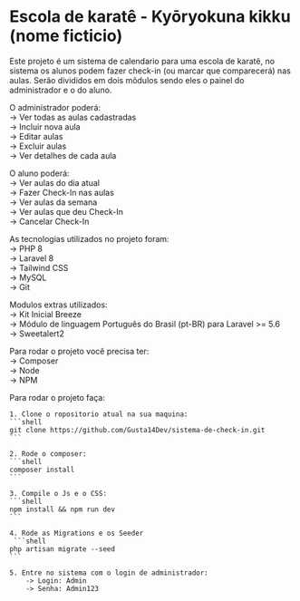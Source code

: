 <h1>Escola de karatê - Kyōryokuna kikku (nome ficticio)</h1> 

Este projeto é um sistema de calendario para uma escola de karatê, no sistema os alunos podem fazer check-in (ou marcar que comparecerá) nas aulas. Serão divididos em dois môdulos sendo eles o painel do administrador e o do aluno.

O administrador poderá:<br>
    -> Ver todas as aulas cadastradas<br>
    -> Incluir nova aula<br>
    -> Editar aulas<br>
    -> Excluir aulas<br>
    -> Ver detalhes de cada aula<br>

O aluno poderá:<br>
    -> Ver aulas do dia atual<br>
    -> Fazer Check-In nas aulas<br>
    -> Ver aulas da semana<br>
    -> Ver aulas que deu Check-In<br>
    -> Cancelar Check-In<br>

As tecnologias utilizados no projeto foram:<br>
    -> PHP 8<br>
    -> Laravel 8<br>
    -> Tailwind CSS<br>
    -> MySQL<br>
    -> Git<br>

Modulos extras utilizados:<br>
    -> Kit Inicial Breeze<br>
    -> Módulo de linguagem Português do Brasil (pt-BR) para Laravel >= 5.6<br>
    -> Sweetalert2<br>


Para rodar o projeto você precisa ter:<br>
    -> Composer<br>
    -> Node<br>
    -> NPM<br>

Para rodar o projeto faça:<br>

    1. Clone o ropositorio atual na sua maquina:
    ```shell
    git clone https://github.com/Gusta14Dev/sistema-de-check-in.git
    ```
    
    2. Rode o composer:
    ```shell
    composer install
    ```

    3. Compile o Js e o CSS:
    ```shell
    npm install && npm run dev
    ```

    4. Rode as Migrations e os Seeder
     ```shell
    php artisan migrate --seed
    ```

    5. Entre no sistema com o login de administrador:
        -> Login: Admin
        -> Senha: Admin123